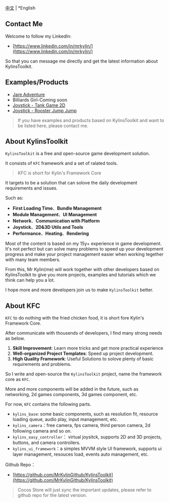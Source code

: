 [中文](./README-CN.md) | *English

## Contact Me

Welcome to follow my LinkedIn:
- [https://www.linkedin.com/in/mrkylin/](https://www.linkedin.com/in/mrkylin/)
 
So that you can message me directly and get the latest information about KylinsToolkit.

## Examples/Products
- [Jare Adventure](https://store.cocos.com/app/en/detail/4241)
- Billiards Girl-Coming soon
- [Joystick - Tank Game 2D](https://github.com/MrKylinGithub/KylinsToolkit/tree/main/kfc/assets/module_demo_tank)
- [Joystick - Rooster Jump Jump](https://github.com/MrKylinGithub/KylinsToolkit/tree/main/kfc/assets/module_demo_rooster)
> If you have examples and products based on KylinsToolkit and want to be listed here, please contact me.

## About KylinsToolkit
`KylinsToolkit` is a free and open-source game development solution.

It consists of `KFC` framework and a set of ralated tools.
> KFC is short for Kylin's Framework Core

It targets to be a solution that can solove the daily development requirements and issues.

Such as:
- **First Loading Time**、**Bundle Management**
- **Module Management**、**UI Management**
- **Network**、**Communication with Platform**
- **Joystick**、**2D&3D Utils and Tools**
- **Performance**、**Heating**、**Rendering**

Most of the content is based on my 15y+ experience in game development. It's not perfect but can solve many problems to speed up your development progress and make your project management easier when working tegether with many team members.

From this, Mr Kylin(me) will work together with other developers based on KylinsToolkit to give you more projects, examples and tutorials which we think can help you a lot.

I hope more and more developers join us to make `KylinsToolkit` better. 

## About KFC
`KFC` to do nothing with the fried chicken food, it is short fore Kylin's Framework Core.

After communicate with thousends of developers, I find many strong needs as below.

1. **Skill Improvement**: Learn more tricks and get more practical experience
2. **Well-organized Project Templates**: Speed up project development.
3. **High Quality Framework**: Useful Solutions to solove plenty of basic requirements and problems.

So I write and open-source the `KylinsToolkit` project, name the framework core as `KFC`.

More and more components will be added in the future, such as networking, 2d games components, 3d games component, etc.

For now, `KFC` contains the following parts.
- `kylins_base`: some basic components, such as resolution fit, resource loading queue, audio play, input management, etc.
- `kylins_camera`：free camera, fps camera, third person camera, 2d following camera and so on.
- `kylins_easy_controller`： virtual joysitck, supports 2D and 3D projects, buttons, and camera controllers.
- `kylins_ui_framework`：a simples MVVM style UI framework, supports ui layer management, resouces load, events auto management, etc.

Github Repo：
- [https://github.com/MrKylinGithub/KylinsToolkit](https://github.com/MrKylinGithub/KylinsToolkit)

> Cocos Store will just sync the  important updates, please refer to github repo for the latest version.